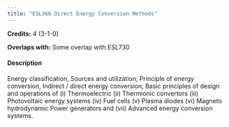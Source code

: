 ```yaml
---
title: "ESL360 Direct Energy Conversion Methods"
---
```

**Credits:** 4 (3-1-0)

**Overlaps with:** Some overlap with ESL730

#### Description
Energy classification, Sources and utilization, Principle of energy conversion, Indirect / direct energy conversion, Basic principles of design and operations of (i) Thermoelectric (ii) Thermionic convertors (iii) Photovoltaic energy systems (iv) Fuel cells (v) Plasma diodes (vi) Magneto hydrodynamic Power generators and (vii) Advanced energy conversion systems.